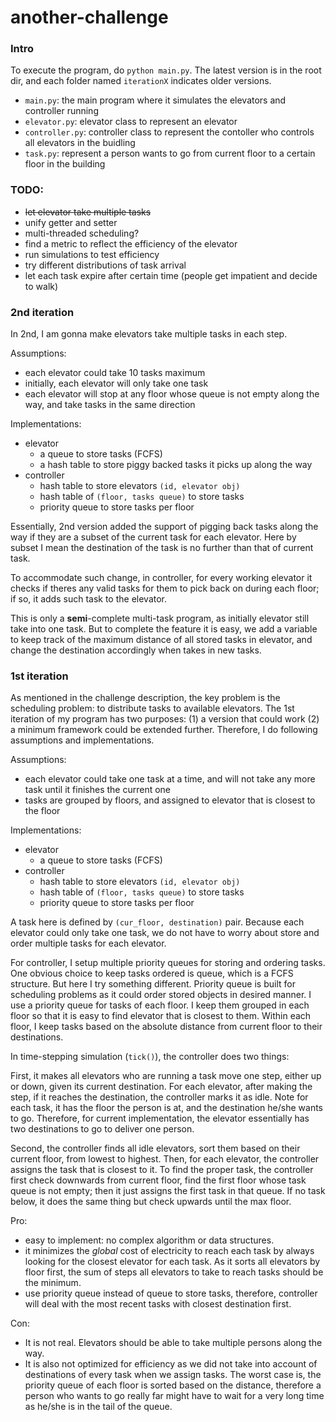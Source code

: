 another-challenge
=================
### Intro

To execute the program, do `python main.py`. The latest version is in the root dir, and each folder named `iterationX` indicates older versions.

- `main.py`: the main program where it simulates the elevators and controller running
- `elevator.py`: elevator class to represent an elevator
- `controller.py`: controller class to represent the contoller who controls all elevators in the buidling
- `task.py`: represent a person wants to go from current floor to a certain floor in the building

### TODO:
- ~~let elevator take multiple tasks~~
- unify getter and setter
- multi-threaded scheduling?
- find a metric to reflect the efficiency of the elevator
- run simulations to test efficiency
- try different distributions of task arrival
- let each task expire after certain time (people get impatient and decide to walk)

### 2nd iteration
In 2nd, I am gonna make elevators take multiple tasks in each step. 

Assumptions:
- each elevator could take 10 tasks maximum
- initially, each elevator will only take one task
- each elevator will stop at any floor whose queue is not empty along the way, and take tasks in the same direction

Implementations:
- elevator
	- a queue to store tasks (FCFS)
	- a hash table to store piggy backed tasks it picks up along the way
- controller
	- hash table to store elevators `(id, elevator obj)`
	- hash table of `(floor, tasks queue)` to store tasks
	- priority queue to store tasks per floor

Essentially, 2nd version added the support of pigging back tasks along the way if they are a subset of the current task for each elevator. Here by subset I mean the destination of the task is no further than that of current task. 

To accommodate such change, in controller, for every working elevator it checks if theres any valid tasks for them to pick back on during each floor; if so, it adds such task to the elevator.

This is only a **semi**-complete multi-task program, as initially elevator still take into one task. But to complete the feature it is easy, we add a variable to keep track of the maximum distance of all stored tasks in elevator, and change the destination accordingly when takes in new tasks.

### 1st iteration
As mentioned in the challenge description, the key problem is the scheduling problem: to distribute tasks to available elevators. The 1st iteration of my program has two purposes: (1) a version that could work (2) a minimum framework could be extended further. Therefore, I do following assumptions and implementations.

Assumptions:
- each elevator could take one task at a time, and will not take any more task until it finishes the current one
- tasks are grouped by floors, and assigned to elevator that is closest to the floor

Implementations:
- elevator
	- a queue to store tasks (FCFS)
- controller
	- hash table to store elevators `(id, elevator obj)`
	- hash table of `(floor, tasks queue)` to store tasks
	- priority queue to store tasks per floor
	
A task here is defined by `(cur_floor, destination)` pair. Because each elevator could only take one task, we do not have to worry about store and order multiple tasks for each elevator. 

For controller, I setup multiple priority queues for storing and ordering tasks. One obvious choice to keep tasks ordered is queue, which is a FCFS structure. But here I try something different. Priority queue is built for scheduling problems as it could order stored objects in desired manner. I use a priority queue for tasks of each floor. I keep them grouped in each floor so that it is easy to find elevator that is closest to them. Within each floor, I keep tasks based on the absolute distance from current floor to their destinations.

In time-stepping simulation (`tick()`), the controller does two things:

First, it makes all elevators who are running a task move one step, either up or down, given its current destination. For each elevator, after making the step, if it reaches the destination, the controller marks it as idle. Note for each task, it has the floor the person is at, and the destination he/she wants to go. Therefore, for current implementation, the elevator essentially has two destinations to go to deliver one person.

Second, the controller finds all idle elevators, sort them based on their current floor, from lowest to highest. Then, for each elevator, the controller assigns the task that is closest to it. To find the proper task, the controller first check downwards from current floor, find the first floor whose task queue is not empty; then it just assigns the first task in that queue. If no task below, it does the same thing but check upwards until the max floor.

Pro:
- easy to implement: no complex algorithm or data structures. 
- it minimizes the _global_ cost of electricity to reach each task by always looking for the closest elevator for each task. As it sorts all elevators by floor first, the sum of steps all elevators to take to reach tasks should be the minimum. 
- use priority queue instead of queue to store tasks, therefore, controller will deal with the most recent tasks with closest destination first.

Con:
- It is not real. Elevators should be able to take multiple persons along the way. 
- It is also not optimized for efficiency as we did not take into account of destinations of every task when we assign tasks. The worst case is, the priority queue of each floor is sorted based on the distance, therefore a person who wants to go really far might have to wait for a very long time as he/she is in the tail of the queue.
